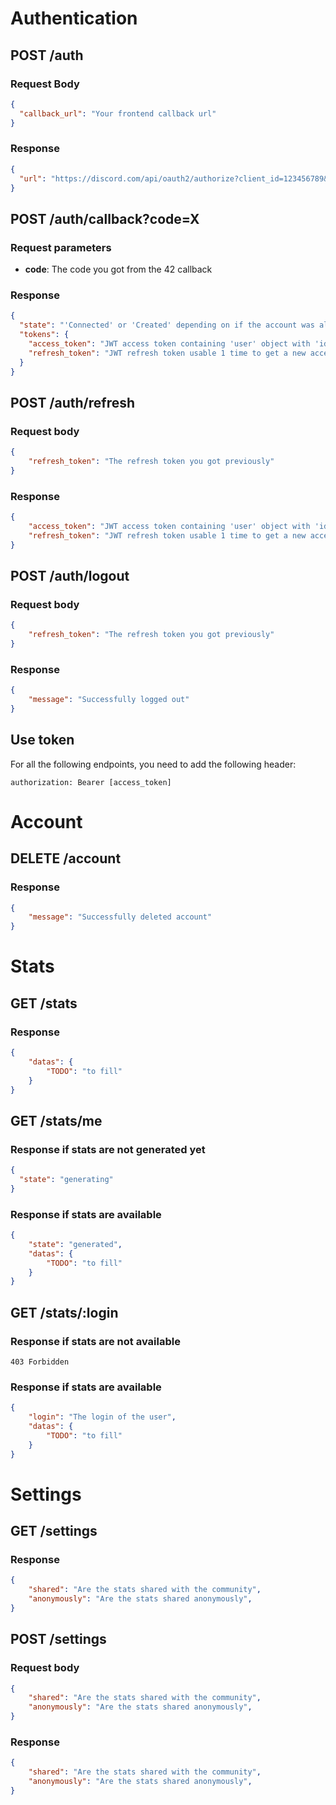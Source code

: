 # Authentication
## POST /auth
### Request Body
```json
{
  "callback_url": "Your frontend callback url"
}
```
### Response
```json
{
  "url": "https://discord.com/api/oauth2/authorize?client_id=123456789&redirect_uri=https%3A%2F%2Fexample.com%2Fcallback&response_type=code&scope=identify%20guilds"
}
```
## POST /auth/callback?code=X
### Request parameters
- **code**: The code you got from the 42 callback
### Response
```json
{
  "state": "'Connected' or 'Created' depending on if the account was already created to the app or not",
  "tokens": {
	"access_token": "JWT access token containing 'user' object with 'id' and 'login'. 180sec lifetime",
	"refresh_token": "JWT refresh token usable 1 time to get a new access token. 7d lifetime",
  }
}
```
## POST /auth/refresh
### Request body
```json
{
	"refresh_token": "The refresh token you got previously"
}
```
### Response
```json
{
	"access_token": "JWT access token containing 'user' object with 'id' and 'login'. 180sec lifetime",
	"refresh_token": "JWT refresh token usable 1 time to get a new access token. 7d lifetime",
}
```
## POST /auth/logout
### Request body
```json
{
	"refresh_token": "The refresh token you got previously"
}
```
### Response
```json
{
	"message": "Successfully logged out"
}
```
## Use token
For all the following endpoints, you need to add the following header:
```
authorization: Bearer [access_token]
```
# Account
## DELETE /account
### Response
```json
{
	"message": "Successfully deleted account"
}
```
# Stats
## GET /stats
### Response
```json
{
	"datas": {
		"TODO": "to fill"
	}
}
```
## GET /stats/me
### Response if stats are not generated yet
```json
{
  "state": "generating"
}
```
### Response if stats are available
```json
{
	"state": "generated",
	"datas": {
		"TODO": "to fill"
	}
}
```
## GET /stats/:login
### Response if stats are not available
```
403 Forbidden
```
### Response if stats are available
```json
{
	"login": "The login of the user",
	"datas": {
		"TODO": "to fill"
	}
}
```
# Settings
## GET /settings
### Response
```json
{
	"shared": "Are the stats shared with the community",
	"anonymously": "Are the stats shared anonymously",
}
```
## POST /settings
### Request body
```json
{
	"shared": "Are the stats shared with the community",
	"anonymously": "Are the stats shared anonymously",
}
```
### Response
```json
{
	"shared": "Are the stats shared with the community",
	"anonymously": "Are the stats shared anonymously",
}
```